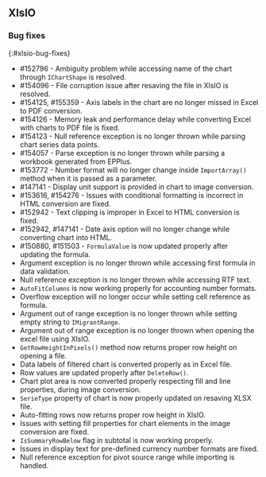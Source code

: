 ## XlsIO

### Bug fixes
{:#xlsio-bug-fixes}

* \#152796 - Ambiguity problem while accessing name of the chart through `IChartShape` is resolved.
* \#154096 - File corruption issue after resaving the file in XlsIO is resolved.
* \#154125, \#155359 - Axis labels in the chart are no longer missed in Excel to PDF conversion.
* \#154126 - Memory leak and performance delay while converting Excel with charts to PDF file is fixed.
* \#154123 - Null reference exception is no longer thrown while parsing chart series data points.
* \#154057 - Parse exception is no longer thrown while parsing a workbook generated from EPPlus.
* \#153772 - Number format will no longer change inside `ImportArray()` method when it is passed as a parameter.
* \#147141 - Display unit support is provided in chart to image conversion.
* \#153616, \#154276 - Issues with conditional formatting is incorrect in HTML conversion are fixed.
* \#152942 - Text clipping is improper in Excel to HTML conversion is fixed.
* \#152942, \#147141 - Date axis option will no longer change while converting chart into HTML.
* \#150880, \#151503 - `FormulaValue` is now updated properly after updating the formula.
* Argument exception is no longer thrown while accessing first formula in data validation.
* Null reference exception is no longer thrown while accessing RTF text.
* `AutoFitColumns` is now working properly for accounting number formats.
* Overflow exception will no longer occur while setting cell reference as formula.
* Argument out of range exception is no longer thrown while setting empty string to `IMigrantRange`.
* Argument out of range exception is no longer thrown when opening the excel file using XlsIO.
* `GetRowHeightInPixels()` method now returns proper row height on opening a file.
* Data labels of filtered chart is converted properly as in Excel file.
* Row values are updated properly after `DeleteRow()`.
* Chart plot area is now converted properly respecting fill and line properties, during image conversion.
* `SerieType` property of chart is now properly updated on resaving XLSX file.
* Auto-fitting rows now returns proper row height in XlsIO.
* Issues with setting fill properties for chart elements in the image conversion are fixed.
* `IsSummaryRowBelow` flag in subtotal is now working properly.
* Issues in display text for pre-defined currency number formats are fixed.
* Null reference exception for pivot source range while importing is handled.